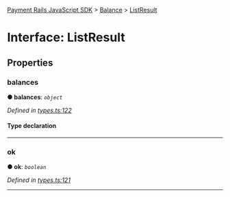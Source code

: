 [Payment Rails JavaScript SDK](../README.md) > [Balance](../classes/balance.md) > [ListResult](../interfaces/balance.listresult.md)



# Interface: ListResult


## Properties
<a id="balances"></a>

###  balances

**●  balances**:  *`object`* 

*Defined in [types.ts:122](https://github.com/PaymentRails/javascript-sdk/blob/d7f3cdf/lib/types.ts#L122)*


#### Type declaration


[key: `string`]: [Balance](balance.balance-1.md)






___

<a id="ok"></a>

###  ok

**●  ok**:  *`boolean`* 

*Defined in [types.ts:121](https://github.com/PaymentRails/javascript-sdk/blob/d7f3cdf/lib/types.ts#L121)*





___


